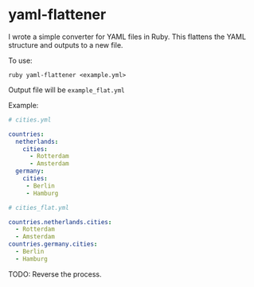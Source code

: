 # yaml-flattener

I wrote a simple converter for YAML files in Ruby. This flattens the YAML structure and outputs to a new file.

To use:

`ruby yaml-flattener <example.yml>`

Output file will be `example_flat.yml`

Example:


```yaml
# cities.yml

countries:
  netherlands:
    cities:
      - Rotterdam
      - Amsterdam
  germany:
    cities:
     - Berlin
     - Hamburg
```

```yaml
# cities_flat.yml

countries.netherlands.cities:
  - Rotterdam
  - Amsterdam
countries.germany.cities:
  - Berlin
  - Hamburg

```

TODO: Reverse the process.
